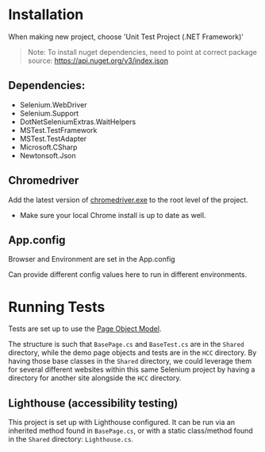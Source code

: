 ﻿# Installation
When making new project, choose 'Unit Test Project (.NET Framework)'

> Note: To install nuget dependencies, need to point at correct package source: https://api.nuget.org/v3/index.json

## Dependencies:
- Selenium.WebDriver
- Selenium.Support
- DotNetSeleniumExtras.WaitHelpers
- MSTest.TestFramework
- MSTest.TestAdapter
- Microsoft.CSharp
- Newtonsoft.Json

## Chromedriver
Add the latest version of [chromedriver.exe](https://chromedriver.chromium.org/downloads) to the root level of the project.
- Make sure your local Chrome install is up to date as well.

## App.config
Browser and Environment are set in the App.config

Can provide different config values here to run in different environments.

# Running Tests
Tests are set up to use the [Page Object Model](https://www.selenium.dev/documentation/guidelines/page_object_models/).

The structure is such that `BasePage.cs` and `BaseTest.cs` are in the `Shared` directory, while the demo page objects and tests are in the `HCC` directory. By having those base classes in the `Shared` directory, we could leverage them for several different websites within this same Selenium project by having a directory for another site alongside the `HCC` directory.

## Lighthouse (accessibility testing)
This project is set up with Lighthouse configured. It can be run via an inherited method found in `BasePage.cs`, or with a static class/method found in the `Shared` directory: `Lighthouse.cs`.